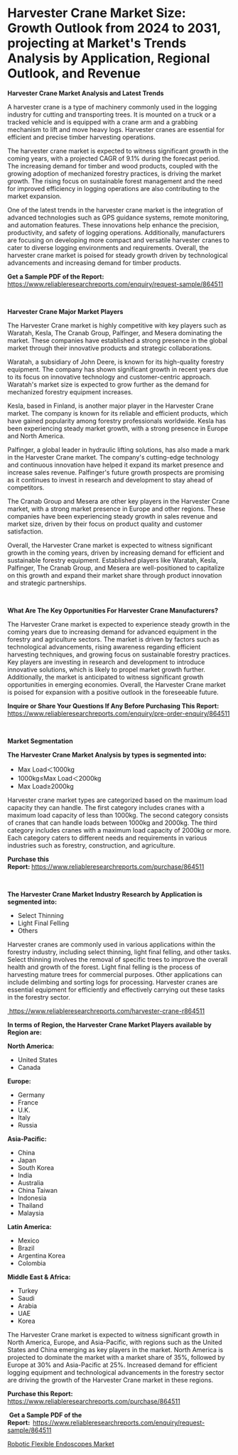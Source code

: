 <p><h1>Harvester Crane Market Size: Growth Outlook from 2024 to 2031, projecting at Market's Trends Analysis by Application, Regional Outlook, and Revenue</h1></p><p><strong>Harvester Crane Market Analysis and Latest Trends</strong></p>
<p><p>A harvester crane is a type of machinery commonly used in the logging industry for cutting and transporting trees. It is mounted on a truck or a tracked vehicle and is equipped with a crane arm and a grabbing mechanism to lift and move heavy logs. Harvester cranes are essential for efficient and precise timber harvesting operations.</p><p>The harvester crane market is expected to witness significant growth in the coming years, with a projected CAGR of 9.1% during the forecast period. The increasing demand for timber and wood products, coupled with the growing adoption of mechanized forestry practices, is driving the market growth. The rising focus on sustainable forest management and the need for improved efficiency in logging operations are also contributing to the market expansion.</p><p>One of the latest trends in the harvester crane market is the integration of advanced technologies such as GPS guidance systems, remote monitoring, and automation features. These innovations help enhance the precision, productivity, and safety of logging operations. Additionally, manufacturers are focusing on developing more compact and versatile harvester cranes to cater to diverse logging environments and requirements. Overall, the harvester crane market is poised for steady growth driven by technological advancements and increasing demand for timber products.</p></p>
<p><strong>Get a Sample PDF of the Report:&nbsp;</strong> <a href="https://www.reliableresearchreports.com/enquiry/request-sample/864511">https://www.reliableresearchreports.com/enquiry/request-sample/864511</a></p>
<p>&nbsp;</p>
<p><strong>Harvester Crane Major Market Players</strong></p>
<p><p>The Harvester Crane market is highly competitive with key players such as Waratah, Kesla, The Cranab Group, Palfinger, and Mesera dominating the market. These companies have established a strong presence in the global market through their innovative products and strategic collaborations.</p><p>Waratah, a subsidiary of John Deere, is known for its high-quality forestry equipment. The company has shown significant growth in recent years due to its focus on innovative technology and customer-centric approach. Waratah's market size is expected to grow further as the demand for mechanized forestry equipment increases.</p><p>Kesla, based in Finland, is another major player in the Harvester Crane market. The company is known for its reliable and efficient products, which have gained popularity among forestry professionals worldwide. Kesla has been experiencing steady market growth, with a strong presence in Europe and North America.</p><p>Palfinger, a global leader in hydraulic lifting solutions, has also made a mark in the Harvester Crane market. The company's cutting-edge technology and continuous innovation have helped it expand its market presence and increase sales revenue. Palfinger's future growth prospects are promising as it continues to invest in research and development to stay ahead of competitors.</p><p>The Cranab Group and Mesera are other key players in the Harvester Crane market, with a strong market presence in Europe and other regions. These companies have been experiencing steady growth in sales revenue and market size, driven by their focus on product quality and customer satisfaction.</p><p>Overall, the Harvester Crane market is expected to witness significant growth in the coming years, driven by increasing demand for efficient and sustainable forestry equipment. Established players like Waratah, Kesla, Palfinger, The Cranab Group, and Mesera are well-positioned to capitalize on this growth and expand their market share through product innovation and strategic partnerships.</p></p>
<p>&nbsp;</p>
<p><strong>What Are The Key Opportunities For Harvester Crane Manufacturers?</strong></p>
<p><p>The Harvester Crane market is expected to experience steady growth in the coming years due to increasing demand for advanced equipment in the forestry and agriculture sectors. The market is driven by factors such as technological advancements, rising awareness regarding efficient harvesting techniques, and growing focus on sustainable forestry practices. Key players are investing in research and development to introduce innovative solutions, which is likely to propel market growth further. Additionally, the market is anticipated to witness significant growth opportunities in emerging economies. Overall, the Harvester Crane market is poised for expansion with a positive outlook in the foreseeable future.</p></p>
<p><strong>Inquire or Share Your Questions If Any Before Purchasing This Report:</strong> <a href="https://www.reliableresearchreports.com/enquiry/pre-order-enquiry/864511">https://www.reliableresearchreports.com/enquiry/pre-order-enquiry/864511</a></p>
<p>&nbsp;</p>
<p><strong>Market Segmentation</strong></p>
<p><strong>The Harvester Crane Market Analysis by types is segmented into:</strong></p>
<p><ul><li>Max Load＜1000kg</li><li>1000kg≤Max Load＜2000kg</li><li>Max Load≥2000kg</li></ul></p>
<p><p>Harvester crane market types are categorized based on the maximum load capacity they can handle. The first category includes cranes with a maximum load capacity of less than 1000kg. The second category consists of cranes that can handle loads between 1000kg and 2000kg. The third category includes cranes with a maximum load capacity of 2000kg or more. Each category caters to different needs and requirements in various industries such as forestry, construction, and agriculture.</p></p>
<p><strong>Purchase this Report:&nbsp;</strong><a href="https://www.reliableresearchreports.com/purchase/864511">https://www.reliableresearchreports.com/purchase/864511</a></p>
<p>&nbsp;</p>
<p><strong>The Harvester Crane Market Industry Research by Application is segmented into:</strong></p>
<p><ul><li>Select Thinning</li><li>Light Final Felling</li><li>Others</li></ul></p>
<p><p>Harvester cranes are commonly used in various applications within the forestry industry, including select thinning, light final felling, and other tasks. Select thinning involves the removal of specific trees to improve the overall health and growth of the forest. Light final felling is the process of harvesting mature trees for commercial purposes. Other applications can include delimbing and sorting logs for processing. Harvester cranes are essential equipment for efficiently and effectively carrying out these tasks in the forestry sector.</p></p>
<p><a href="https://www.reliableresearchreports.com/harvester-crane-r864511">&nbsp;https://www.reliableresearchreports.com/harvester-crane-r864511</a></p>
<p><strong>In terms of Region, the Harvester Crane Market Players available by Region are:</strong></p>
<p>
    <p> <strong> North America: </strong>
        <ul>
            <li>United States</li>
            <li>Canada</li>
        </ul>
        </p> 
    <p> <strong> Europe: </strong>
        <ul>
            <li>Germany</li>
            <li>France</li>
            <li>U.K.</li>
            <li>Italy</li>
            <li>Russia</li>
        </ul>
        </p> 
    <p> <strong> Asia-Pacific: </strong>
        <ul>
            <li>China</li>
            <li>Japan</li>
            <li>South Korea</li>
            <li>India</li>
            <li>Australia</li>
            <li>China Taiwan</li>
            <li>Indonesia</li>
            <li>Thailand</li>
            <li>Malaysia</li>
        </ul>
        </p> 
    <p> <strong> Latin America: </strong>
        <ul>
            <li>Mexico</li>
            <li>Brazil</li>
            <li>Argentina Korea</li>
            <li>Colombia</li>
        </ul>
        </p> 
    <p> <strong> Middle East & Africa: </strong>
        <ul>
            <li>Turkey</li>
            <li>Saudi</li>
            <li>Arabia</li>
            <li>UAE</li>
            <li>Korea</li>
        </ul>
    </p>
    </p>
<p><p>The Harvester Crane market is expected to witness significant growth in North America, Europe, and Asia-Pacific, with regions such as the United States and China emerging as key players in the market. North America is projected to dominate the market with a market share of 35%, followed by Europe at 30% and Asia-Pacific at 25%. Increased demand for efficient logging equipment and technological advancements in the forestry sector are driving the growth of the Harvester Crane market in these regions.</p></p>
<p><strong>Purchase this Report: </strong><a href="https://www.reliableresearchreports.com/purchase/864511">https://www.reliableresearchreports.com/purchase/864511</a></p>
<p>&nbsp;<strong>Get a Sample PDF of the Report:&nbsp;&nbsp;</strong><a href="https://www.reliableresearchreports.com/enquiry/request-sample/864511">https://www.reliableresearchreports.com/enquiry/request-sample/864511</a></p>
<p><strong></strong></p>
<p><p><a href="https://fearless-okapi-6c8.notion.site/Robotic-Flexible-Endoscopes-Market-Insight-Market-Trends-Growth-Forecasted-from-2024-TO-2031-f268af4cf71f4d02b6a649a067d89efb">Robotic Flexible Endoscopes Market</a></p></p>